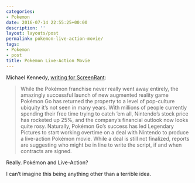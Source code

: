 ```yaml
---
categories:
- Pokemon
date: 2016-07-14 22:55:25+00:00
description: ''
layout: layouts/post
permalink: pokemon-live-action-movie/
tags:
- Pokemon
- post
title: Pokemon Live-Action Movie
---
```


<div class="kg-card-markdown"><!-- link[http://screenrant.com/pokemon-live-action-movie-max-landis-screenwriter/] --></p>
<p>Michael Kennedy, <a href="http://screenrant.com/pokemon-live-action-movie-max-landis-screenwriter/">writing for ScreenRant</a>:</p>
<blockquote>
<p>While the Pokémon franchise never really went away entirely, the amazingly successful launch of new augmented reality game Pokémon Go has returned the property to a level of pop-culture ubiquity it’s not seen in many years. With millions of people currently spending their free time trying to catch ’em all, Nintendo’s stock price has rocketed up 25%, and the company’s financial outlook now looks quite rosy. Naturally, Pokémon Go’s success has led Legendary Pictures to start working overtime on a deal with Nintendo to produce a live-action Pokémon movie. While a deal is still not finalized, reports are suggesting who might be in line to write the script, if and when contracts are signed.</p>
</blockquote>
<p>Really. Pokémon and Live-Action?</p>
<p>I can&#8217;t imagine this being anything other than a terrible idea.</p>
</div>
